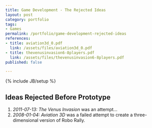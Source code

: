 ```yaml
---
title: Game Development - The Rejected Ideas
layout: post
category: portfolio
tags:
- Games
permalink: /portfolio/game-development-rejected-ideas
references:
- title: aviation3d_0.pdf
  link: /assets/files/aviation3d_0.pdf
- title: thevenusinvasion6-8players.pdf
  link: /assets/files/thevenusinvasion6-8players.pdf
published: false

---
```

{% include JB/setup %}
<div id="node-221" class="node node-portfolio node-promoted node-unpublished">
  <div class="content clearfix">
    <div class="field field-name-body field-type-text-with-summary field-label-hidden"><div class="field-items"><div class="field-item even"><h2>
	Ideas Rejected Before Prototype</h2>
<ol><li>
		<em>2011-07-13: The Venus Invasion</em> was an attempt...</li>
	<li>
		<em>2008-01-04: Aviation 3D</em> was a failed attempt to create a three-dimensional version of Robo Rally.</li>
</ol></div></div></div>  </div>
</div>
